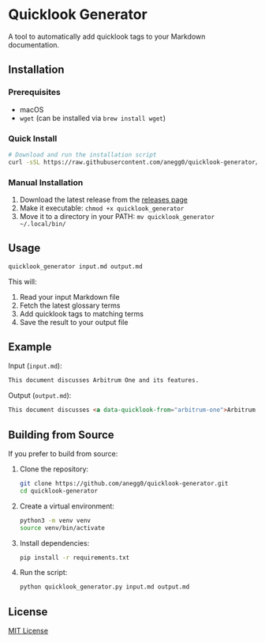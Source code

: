 # Quicklook Generator

A tool to automatically add quicklook tags to your Markdown documentation.

## Installation

### Prerequisites
- macOS
- `wget` (can be installed via `brew install wget`)

### Quick Install
```bash
# Download and run the installation script
curl -sSL https://raw.githubusercontent.com/anegg0/quicklook-generator/main/install-script-quicklook-generator.sh | bash
```

### Manual Installation
1. Download the latest release from the [releases page](https://github.com/anegg0/quicklook-generator/releases)
2. Make it executable: `chmod +x quicklook_generator`
3. Move it to a directory in your PATH: `mv quicklook_generator ~/.local/bin/`

## Usage

```bash
quicklook_generator input.md output.md
```

This will:
1. Read your input Markdown file
2. Fetch the latest glossary terms
3. Add quicklook tags to matching terms
4. Save the result to your output file

## Example

Input (`input.md`):
```markdown
This document discusses Arbitrum One and its features.
```

Output (`output.md`):
```markdown
This document discusses <a data-quicklook-from="arbitrum-one">Arbitrum One</a> and its features.
```

## Building from Source

If you prefer to build from source:

1. Clone the repository:
   ```bash
   git clone https://github.com/anegg0/quicklook-generator.git
   cd quicklook-generator
   ```

2. Create a virtual environment:
   ```bash
   python3 -m venv venv
   source venv/bin/activate
   ```

3. Install dependencies:
   ```bash
   pip install -r requirements.txt
   ```

4. Run the script:
   ```bash
   python quicklook_generator.py input.md output.md
   ```

## License

[MIT License](LICENSE)

